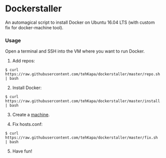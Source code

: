 # Dockerstaller
An automagical script to install Docker on Ubuntu 16.04 LTS (with custom fix for docker-machine tool).

### Usage
Open a terminal and SSH into the VM where you want to run Docker.

1. Add repos:
```shell
$ curl https://raw.githubusercontent.com/tehKapa/dockerstaller/master/repo.sh | bash
```

2. Install Docker:
```shell
$ curl https://raw.githubusercontent.com/tehKapa/dockerstaller/master/install.sh | bash
```

3. Create a [machine](https://docs.docker.com/machine/reference/create/). 

4. Fix hosts.conf:
```shell
$ curl https://raw.githubusercontent.com/tehKapa/dockerstaller/master/fix.sh | bash
```

5. Have fun!
